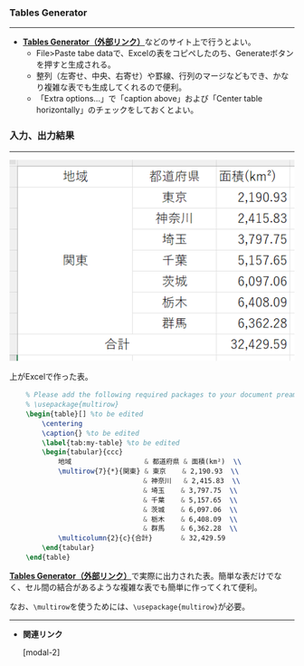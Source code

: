 <!--22-->
<!--Excel等で作った表をTeXに挿入-->

### Tables Generator

---

- <span class="exlink">[**Tables Generator（外部リンク）**](https://www.tablesgenerator.com/latex_tables)</span>などのサイト上で行うとよい。
    - File>Paste tabe dataで、Excelの表をコピペしたのち、Generateボタンを押すと生成される。
    - 整列（左寄せ、中央、右寄せ）や罫線、行列のマージなどもでき、かなり複雑な表でも生成してくれるので便利。
    - 「Extra options…」で「caption above」および「Center table horizontally」のチェックをしておくとよい。

### 入力、出力結果

---

![Excelでつくった表をTeXに挿入](./insert-excel-tables/1.png "max-width=500px")

上がExcelで作った表。

```latex
    % Please add the following required packages to your document preamble:
    % \usepackage{multirow}
    \begin{table}[] %to be edited
        \centering
        \caption{} %to be edited
        \label{tab:my-table} %to be edited
        \begin{tabular}{ccc}
            地域                  & 都道府県 & 面積(km²)  \\
            \multirow{7}{*}{関東} & 東京    & 2,190.93  \\
                                 & 神奈川   & 2,415.83  \\
                                 & 埼玉    & 3,797.75  \\
                                 & 千葉    & 5,157.65  \\
                                 & 茨城    & 6,097.06  \\
                                 & 栃木    & 6,408.09  \\
                                 & 群馬    & 6,362.28  \\
            \multicolumn{2}{c}{合計}       & 32,429.59
        \end{tabular}
    \end{table}
```

<span class="exlink">[**Tables Generator（外部リンク）**](https://www.tablesgenerator.com/latex_tables)</span>で実際に出力された表。簡単な表だけでなく、セル間の結合があるような複雑な表でも簡単に作ってくれて便利。

なお、`\multirow`を使うためには、`\usepackage{multirow}`が必要。

---

- **関連リンク**

    <div class="related-link-wrapper">
      [modal-2]<!--表の挿入（tabular環境）-->
    </div>